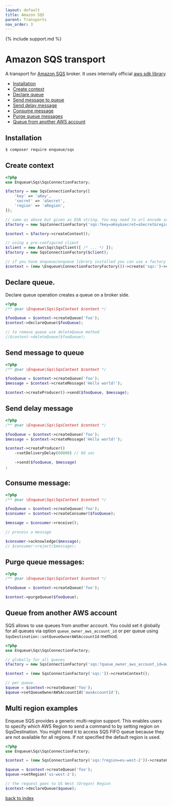 ```yaml
---
layout: default
title: Amazon SQS
parent: Transports
nav_order: 3
---
```

{% include support.md %}

# Amazon SQS transport

A transport for [Amazon SQS](https://aws.amazon.com/sqs/) broker.
It uses internally official [aws sdk library](https://packagist.org/packages/aws/aws-sdk-php)

* [Installation](#installation)
* [Create context](#create-context)
* [Declare queue](#decalre-queue)
* [Send message to queue](#send-message-to-queue)
* [Send delay message](#send-delay-message)
* [Consume message](#consume-message)
* [Purge queue messages](#purge-queue-messages)
* [Queue from another AWS account](#queue-from-another-aws-account)

## Installation

```bash
$ composer require enqueue/sqs
```

## Create context

```php
<?php
use Enqueue\Sqs\SqsConnectionFactory;

$factory = new SqsConnectionFactory([
    'key' => 'aKey',
    'secret' => 'aSecret',
    'region' => 'aRegion',
]);

// same as above but given as DSN string. You may need to url encode secret if it contains special char (like +)
$factory = new SqsConnectionFactory('sqs:?key=aKey&secret=aSecret&region=aRegion');

$context = $factory->createContext();

// using a pre-configured client
$client = new Aws\Sqs\SqsClient([ /* ... */ ]);
$factory = new SqsConnectionFactory($client);

// if you have enqueue/enqueue library installed you can use a factory to build context from DSN
$context = (new \Enqueue\ConnectionFactoryFactory())->create('sqs:')->createContext();
```

## Declare queue.

Declare queue operation creates a queue on a broker side.

```php
<?php
/** @var \Enqueue\Sqs\SqsContext $context */

$fooQueue = $context->createQueue('foo');
$context->declareQueue($fooQueue);

// to remove queue use deleteQueue method
//$context->deleteQueue($fooQueue);
```

## Send message to queue

```php
<?php
/** @var \Enqueue\Sqs\SqsContext $context */

$fooQueue = $context->createQueue('foo');
$message = $context->createMessage('Hello world!');

$context->createProducer()->send($fooQueue, $message);
```

## Send delay message

```php
<?php
/** @var \Enqueue\Sqs\SqsContext $context */

$fooQueue = $context->createQueue('foo');
$message = $context->createMessage('Hello world!');

$context->createProducer()
    ->setDeliveryDelay(60000) // 60 sec

    ->send($fooQueue, $message)
;
```

## Consume message:

```php
<?php
/** @var \Enqueue\Sqs\SqsContext $context */

$fooQueue = $context->createQueue('foo');
$consumer = $context->createConsumer($fooQueue);

$message = $consumer->receive();

// process a message

$consumer->acknowledge($message);
// $consumer->reject($message);
```

## Purge queue messages:

```php
<?php
/** @var \Enqueue\Sqs\SqsContext $context */

$fooQueue = $context->createQueue('foo');

$context->purgeQueue($fooQueue);
```

## Queue from another AWS account

SQS allows to use queues from another account. You could set it globally for all queues via option `queue_owner_aws_account_id` or
per queue using `SqsDestination::setQueueOwnerAWSAccountId` method.

```php
<?php
use Enqueue\Sqs\SqsConnectionFactory;

// globally for all queues
$factory = new SqsConnectionFactory('sqs:?queue_owner_aws_account_id=awsAccountId');

$context = (new SqsConnectionFactory('sqs:'))->createContext();

// per queue.
$queue = $context->createQueue('foo');
$queue->setQueueOwnerAWSAccountId('awsAccountId');
```

## Multi region examples

Enqueue SQS provides a generic multi-region support. This enables users to specify which AWS Region to send a command to by setting region on SqsDestination.
You might need it to access SQS FIFO queue because they are not available for all regions.
If not specified the default region is used.

```php
<?php
use Enqueue\Sqs\SqsConnectionFactory;

$context = (new SqsConnectionFactory('sqs:?region=eu-west-2'))->createContext();

$queue = $context->createQueue('foo');
$queue->setRegion('us-west-2');

// the request goes to US West (Oregon) Region
$context->declareQueue($queue);
```

[back to index](../index.md)
